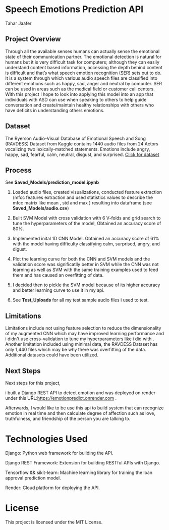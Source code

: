 # Speech Emotions Prediction API
Tahar Jaafer

## Project Overview

Through all the available senses humans can actually sense the emotional state of their communication partner. The emotional detection is natural for humans but it is very difficult task for computers; although they can easily understand content based information, accessing the depth behind content is difficult and that’s what speech emotion recognition (SER) sets out to do. It is a system through which various audio speech files are classified into different emotions such as happy, sad, anger and neutral by computer. SER can be used in areas such as the medical field or customer call centers. With this project I hope to look into applying this model into an app that individuals with ASD can use when speaking to others to help guide conversation and create/maintain healthy relationships with others who have deficits in understanding others emotions.
## Dataset  

The Ryerson Audio-Visual Database of Emotional Speech and Song (RAVDESS) Dataset from Kaggle contains 1440 audio files from 24 Actors vocalizing two lexically-matched statements. Emotions include angry, happy, sad, fearful, calm, neutral, disgust, and surprised. [Click for dataset](https://www.kaggle.com/uwrfkaggler/ravdess-emotional-speech-audio)


## Process  

See **Saved_Models/prediction_model.ipynb**  

1)	Loaded audio files, created visualizations, conducted feature extraction (mfcc features extraction and used statistics values to describe the mfcc matrix like mean , std and max ) resulting into dataframe (see **Saved_Models/audio.csv**)
   
2)	Built SVM Model with cross validation with 6 V-folds and grid search to tune the hyperparameters of the model,  Obtained an accuracy score of 80%.

3)	Implemented inital 1D CNN Model. Obtained an accuracy score of 61% with the model having difficulty classifying calm, surprised, angry, and digust.

4)  Plot the learning curve for both the CNN and SVM models and the validation score was significatlly better in SVM while the CNN was not learning as 
    well as SVM with the same training examples used to feed them and has caused an overfitting of data.
    
5)  I decided then to pickle the SVM model because of its higher accuracy and better learning curve to use it in my api.
   
6)	See **Test_Uploads** for all my test sample audio files i used to test.

## Limitations  

Limitations include not using feature selection to reduce the dimensionality of my augmented CNN which may have improved learning performance and i didn't use cross-validation to tune my hyperparameters like i did with . Another limitation included using minimal data, the RAVDESS Dataset has only 1,440 files which may be why there was overfitting of the data. Additional datasets could have been utilized.

## Next Steps

Next steps for this project,  

i built a Django REST API to detect emotion and was deployed on render under this URL:https://emotionpredict.onrender.com .    

Afterwards, I would like to be use this api to build system that can recognize emotion in real time and then calculate degree of affection such as love, truthfulness, and friendship of the person you are talking to.

# Technologies Used  

Django: Python web framework for building the API.  

Django REST Framework: Extension for building RESTful APIs with Django.  

Tensorflow && sikit-learn: Machine learning library for training the loan approval prediction model.  

Render: Cloud platform for deploying the API. 

# License  

This project is licensed under the MIT License.

